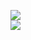 [![](https://img.shields.io/badge/Made%20With-Github%20Spray-lightgrey.svg?style=for-the-badge&logo=github)](https://github.com/Annihil/github-spray#12033)  
[![](https://i.imgur.com/2DrTn0Z.gif)](https://github.com/Annihil/github-spray)